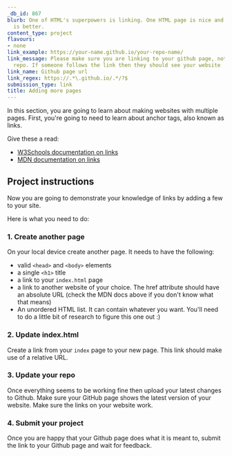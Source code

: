 ```yaml
---
_db_id: 867
blurb: One of HTML's superpowers is linking. One HTML page is nice and all, but more
  is better.
content_type: project
flavours:
- none
link_example: https://your-name.github.io/your-repo-name/
link_message: Please make sure you are linking to your github page, not just your
  repo. If someone follows the link then they should see your website
link_name: Github page url
link_regex: https://.*\.github.io/.*/?$
submission_type: link
title: Adding more pages
---
```


In this section, you are going to learn about making websites with multiple pages. First, you're going to need to learn about anchor tags, also known as links.

Give these a read:

- [W3Schools documentation on links](https://www.w3schools.com/html/html_links.asp)
- [MDN documentation on links](https://developer.mozilla.org/en-US/docs/Learn/HTML/Introduction_to_HTML/Creating_hyperlinks)

## Project instructions 

Now you are going to demonstrate your knowledge of links by adding a few to your site.

Here is what you need to do:

### 1. Create another page

On your local device create another page. It needs to have the following:

- valid `<head>` and `<body>` elements
- a single `<h1>` title 
- a link to your `index.html` page
- a link to another website of your choice. The href attribute should have an absolute URL (check the MDN docs above if you don't know what that means)
- An unordered HTML list. It can contain whatever you want. You'll need to do a little bit of research to figure this one out :) 

### 2. Update index.html

Create a link from your `index` page to your new page. This link should make use of a relative URL.

### 3. Update your repo 

Once everything seems to be working fine then upload your latest changes to Github. Make sure your GitHub page shows the latest version of your website. Make sure the links on your website work.
### 4. Submit your project

Once you are happy that your Github page does what it is meant to, submit the link to your Github page and wait for feedback.